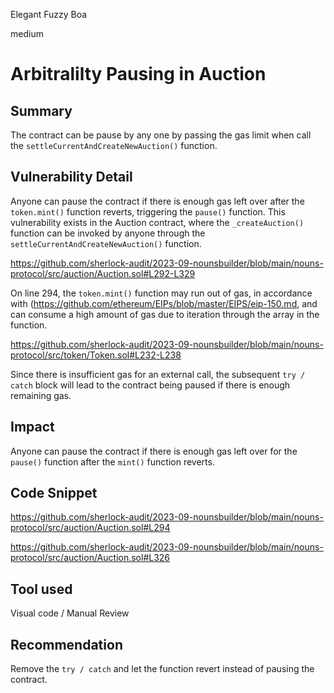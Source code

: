 Elegant Fuzzy Boa

medium

# Arbitralilty Pausing in Auction

## Summary
The contract can be pause by any one by passing the gas limit when call the `settleCurrentAndCreateNewAuction()` function.


## Vulnerability Detail

Anyone can pause the contract if there is enough gas left over after the `token.mint()` function reverts, triggering the `pause()` function. This vulnerability exists in the Auction contract, where the `_createAuction()` function can be invoked by anyone through the `settleCurrentAndCreateNewAuction()` function.

https://github.com/sherlock-audit/2023-09-nounsbuilder/blob/main/nouns-protocol/src/auction/Auction.sol#L292-L329


On line 294, the `token.mint()` function may run out of gas, in accordance with (https://github.com/ethereum/EIPs/blob/master/EIPS/eip-150.md, and can consume a high amount of gas due to iteration through the array in the function.

https://github.com/sherlock-audit/2023-09-nounsbuilder/blob/main/nouns-protocol/src/token/Token.sol#L232-L238

Since there is insufficient gas for an external call, the subsequent `try / catch` block will lead to the contract being paused if there is enough remaining gas.


## Impact
Anyone can pause the contract if there is enough gas left over for the `pause()` function after the `mint()` function reverts.

## Code Snippet

https://github.com/sherlock-audit/2023-09-nounsbuilder/blob/main/nouns-protocol/src/auction/Auction.sol#L294

https://github.com/sherlock-audit/2023-09-nounsbuilder/blob/main/nouns-protocol/src/auction/Auction.sol#L326

## Tool used

Visual code / Manual Review

## Recommendation
Remove the `try / catch` and let the function revert instead of pausing the contract.